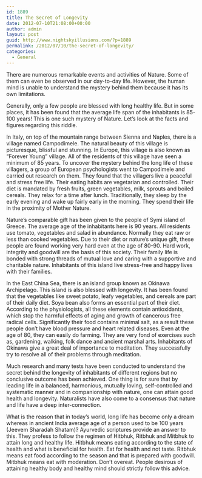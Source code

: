 ```yaml
---
id: 1889
title: The Secret of Longevity
date: 2012-07-10T21:08:00+00:00
author: admin
layout: post
guid: http://www.nightskyillusions.com/?p=1889
permalink: /2012/07/10/the-secret-of-longevity/
categories:
  - General
---
```

There are numerous remarkable events and activities of Nature. Some of them can even be observed in our day-to-day life. However, the human mind is unable to understand the mystery behind them because it has its own limitations.

Generally, only a few people are blessed with long healthy life. But in some places, it has been found that the average life span of the inhabitants is 85-100 years! This is one such mystery of Nature. Let&#8217;s look at the facts and figures regarding this riddle.

In Italy, on top of the mountain range between Sienna and Naples, there is a village named Campodimele. The natural beauty of this village is picturesque, blissful and stunning. In Europe, this village is also known as &#8220;Forever Young&#8221; village. All of the residents of this village have seen a minimum of 85 years. To uncover the mystery behind the long life of these villagers, a group of European psychologists went to Campodimele and carried out research on them. They found that the villagers live a peaceful and stress free life. Their eating habits are vegetarian and controlled. Their diet is mandated by fresh fruits, green vegetables, milk, sprouts and boiled cereals. They relax for a time after lunch. Traditionally, they sleep by the early evening and wake up fairly early in the morning. They spend their life in the proximity of Mother Nature.

Nature&#8217;s comparable gift has been given to the people of Symi island of Greece. The average age of the inhabitants here is 90 years. All residents use tomato, vegetables and salad in abundance. Normally they eat raw or less than cooked vegetables. Due to their diet or nature&#8217;s unique gift, these people are found working very hard even at the age of 80-90. Hard work, integrity and goodwill are the basis of this society. Their family life is bonded with strong threads of mutual love and caring with a supportive and charitable nature. Inhabitants of this island live stress-free and happy lives with their families.

In the East China Sea, there is an island group known as Okinawa Archipelago. This island is also blessed with longevity. It has been found that the vegetables like sweet potato, leafy vegetables, and cereals are part of their daily diet. Soya bean also forms an essential part of their diet. According to the physiologists, all these elements contain antioxidants, which stop the harmful effects of aging and growth of cancerous free radical cells. Significantly their food contains minimal salt, as a result these people don&#8217;t have blood pressure and heart related diseases. Even at the age of 80, they can easily do farming. They are very fond of exercises such as, gardening, walking, folk dance and ancient marshal arts. Inhabitants of Okinawa give a great deal of importance to meditation. They successfully try to resolve all of their problems through meditation.

Much research and many tests have been conducted to understand the secret behind the longevity of inhabitants of different regions but no conclusive outcome has been achieved. One thing is for sure that by leading life in a balanced, harmonious, mutually loving, self-controlled and systematic manner and in companionship with nature, one can attain good health and longevity. Naturalists have also come to a consensus that nature and life have a deep inter-connection.

What is the reason that in today&#8217;s world, long life has become only a dream whereas in ancient India average age of a person used to be 100 years (Jeevem Sharadah Shatam)? Ayurvedic scriptures provide an answer to this. They profess to follow the regimen of Hitbhuk, Ritbhuk and Mitbhuk to attain long and healthy life. Hitbhuk means eating according to the state of health and what is beneficial for health. Eat for health and not taste. Ritbhuk means eat food according to the season and that is prepared with goodwill. Mitbhuk means eat with moderation. Don&#8217;t overeat. People desirous of attaining healthy body and healthy mind should strictly follow this advice.